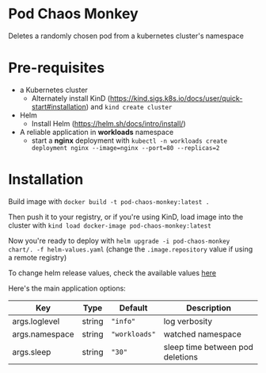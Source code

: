 # Pod Chaos Monkey
Deletes a randomly chosen pod from a kubernetes cluster's namespace

# Pre-requisites
* a Kubernetes cluster
  * Alternately install KinD (https://kind.sigs.k8s.io/docs/user/quick-start#installation) and `kind create cluster`
* Helm
  * Install Helm (https://helm.sh/docs/intro/install/)
* A reliable application in **workloads** namespace
  * start a **nginx** deployment with `kubectl -n workloads create deployment nginx --image=nginx --port=80 --replicas=2`

# Installation
Build image with `docker build -t pod-chaos-monkey:latest .`

Then push it to your registry, or if you're using KinD, load image into the cluster with
`kind load docker-image pod-chaos-monkey:latest`

Now you're ready to deploy with
`helm upgrade -i pod-chaos-monkey chart/. -f helm-values.yaml`
(change the `.image.repository` value if using a remote registry)

To change helm release values, check the available values [here](./chart/README.md) 

Here's the main application options:

| Key | Type | Default | Description                      |
|-----|------|---------|----------------------------------|
| args.loglevel | string | `"info"` | log verbosity                    |
| args.namespace | string | `"workloads"` | watched namespace                |
| args.sleep | string | `"30"` | sleep time between pod deletions |